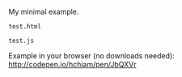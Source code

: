 My minimal example.

    test.html

    test.js

Example in your browser (no downloads needed): http://codepen.io/hchiam/pen/JbQXVr